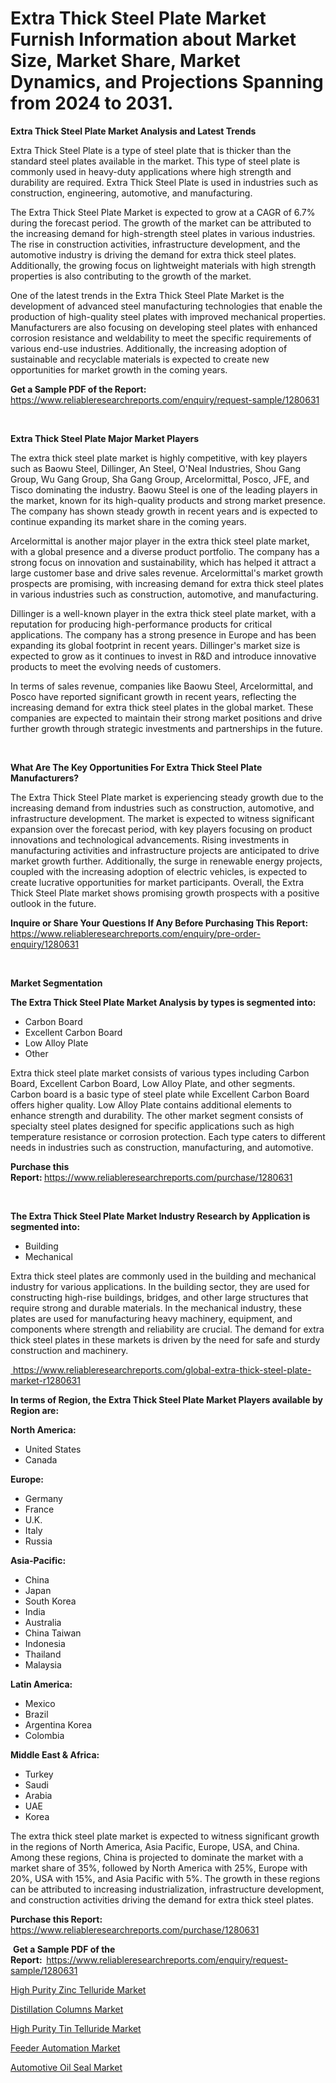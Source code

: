 <p><h1>Extra Thick Steel Plate Market Furnish Information about Market Size, Market Share, Market Dynamics, and Projections Spanning from 2024 to 2031.</h1></p><p><strong>Extra Thick Steel Plate Market Analysis and Latest Trends</strong></p>
<p><p>Extra Thick Steel Plate is a type of steel plate that is thicker than the standard steel plates available in the market. This type of steel plate is commonly used in heavy-duty applications where high strength and durability are required. Extra Thick Steel Plate is used in industries such as construction, engineering, automotive, and manufacturing.</p><p>The Extra Thick Steel Plate Market is expected to grow at a CAGR of 6.7% during the forecast period. The growth of the market can be attributed to the increasing demand for high-strength steel plates in various industries. The rise in construction activities, infrastructure development, and the automotive industry is driving the demand for extra thick steel plates. Additionally, the growing focus on lightweight materials with high strength properties is also contributing to the growth of the market.</p><p>One of the latest trends in the Extra Thick Steel Plate Market is the development of advanced steel manufacturing technologies that enable the production of high-quality steel plates with improved mechanical properties. Manufacturers are also focusing on developing steel plates with enhanced corrosion resistance and weldability to meet the specific requirements of various end-use industries. Additionally, the increasing adoption of sustainable and recyclable materials is expected to create new opportunities for market growth in the coming years.</p></p>
<p><strong>Get a Sample PDF of the Report:&nbsp;</strong> <a href="https://www.reliableresearchreports.com/enquiry/request-sample/1280631">https://www.reliableresearchreports.com/enquiry/request-sample/1280631</a></p>
<p>&nbsp;</p>
<p><strong>Extra Thick Steel Plate Major Market Players</strong></p>
<p><p>The extra thick steel plate market is highly competitive, with key players such as Baowu Steel, Dillinger, An Steel, O'Neal Industries, Shou Gang Group, Wu Gang Group, Sha Gang Group, Arcelormittal, Posco, JFE, and Tisco dominating the industry. Baowu Steel is one of the leading players in the market, known for its high-quality products and strong market presence. The company has shown steady growth in recent years and is expected to continue expanding its market share in the coming years.</p><p>Arcelormittal is another major player in the extra thick steel plate market, with a global presence and a diverse product portfolio. The company has a strong focus on innovation and sustainability, which has helped it attract a large customer base and drive sales revenue. Arcelormittal's market growth prospects are promising, with increasing demand for extra thick steel plates in various industries such as construction, automotive, and manufacturing.</p><p>Dillinger is a well-known player in the extra thick steel plate market, with a reputation for producing high-performance products for critical applications. The company has a strong presence in Europe and has been expanding its global footprint in recent years. Dillinger's market size is expected to grow as it continues to invest in R&D and introduce innovative products to meet the evolving needs of customers.</p><p>In terms of sales revenue, companies like Baowu Steel, Arcelormittal, and Posco have reported significant growth in recent years, reflecting the increasing demand for extra thick steel plates in the global market. These companies are expected to maintain their strong market positions and drive further growth through strategic investments and partnerships in the future.</p></p>
<p>&nbsp;</p>
<p><strong>What Are The Key Opportunities For Extra Thick Steel Plate Manufacturers?</strong></p>
<p><p>The Extra Thick Steel Plate market is experiencing steady growth due to the increasing demand from industries such as construction, automotive, and infrastructure development. The market is expected to witness significant expansion over the forecast period, with key players focusing on product innovations and technological advancements. Rising investments in manufacturing activities and infrastructure projects are anticipated to drive market growth further. Additionally, the surge in renewable energy projects, coupled with the increasing adoption of electric vehicles, is expected to create lucrative opportunities for market participants. Overall, the Extra Thick Steel Plate market shows promising growth prospects with a positive outlook in the future.</p></p>
<p><strong>Inquire or Share Your Questions If Any Before Purchasing This Report:</strong> <a href="https://www.reliableresearchreports.com/enquiry/pre-order-enquiry/1280631">https://www.reliableresearchreports.com/enquiry/pre-order-enquiry/1280631</a></p>
<p>&nbsp;</p>
<p><strong>Market Segmentation</strong></p>
<p><strong>The Extra Thick Steel Plate Market Analysis by types is segmented into:</strong></p>
<p><ul><li>Carbon Board</li><li>Excellent Carbon Board</li><li>Low Alloy Plate</li><li>Other</li></ul></p>
<p><p>Extra thick steel plate market consists of various types including Carbon Board, Excellent Carbon Board, Low Alloy Plate, and other segments. Carbon board is a basic type of steel plate while Excellent Carbon Board offers higher quality. Low Alloy Plate contains additional elements to enhance strength and durability. The other market segment consists of specialty steel plates designed for specific applications such as high temperature resistance or corrosion protection. Each type caters to different needs in industries such as construction, manufacturing, and automotive.</p></p>
<p><strong>Purchase this Report:&nbsp;</strong><a href="https://www.reliableresearchreports.com/purchase/1280631">https://www.reliableresearchreports.com/purchase/1280631</a></p>
<p>&nbsp;</p>
<p><strong>The Extra Thick Steel Plate Market Industry Research by Application is segmented into:</strong></p>
<p><ul><li>Building</li><li>Mechanical</li></ul></p>
<p><p>Extra thick steel plates are commonly used in the building and mechanical industry for various applications. In the building sector, they are used for constructing high-rise buildings, bridges, and other large structures that require strong and durable materials. In the mechanical industry, these plates are used for manufacturing heavy machinery, equipment, and components where strength and reliability are crucial. The demand for extra thick steel plates in these markets is driven by the need for safe and sturdy construction and machinery.</p></p>
<p><a href="https://www.reliableresearchreports.com/global-extra-thick-steel-plate-market-r1280631">&nbsp;https://www.reliableresearchreports.com/global-extra-thick-steel-plate-market-r1280631</a></p>
<p><strong>In terms of Region, the Extra Thick Steel Plate Market Players available by Region are:</strong></p>
<p>
    <p> <strong> North America: </strong>
        <ul>
            <li>United States</li>
            <li>Canada</li>
        </ul>
        </p> 
    <p> <strong> Europe: </strong>
        <ul>
            <li>Germany</li>
            <li>France</li>
            <li>U.K.</li>
            <li>Italy</li>
            <li>Russia</li>
        </ul>
        </p> 
    <p> <strong> Asia-Pacific: </strong>
        <ul>
            <li>China</li>
            <li>Japan</li>
            <li>South Korea</li>
            <li>India</li>
            <li>Australia</li>
            <li>China Taiwan</li>
            <li>Indonesia</li>
            <li>Thailand</li>
            <li>Malaysia</li>
        </ul>
        </p> 
    <p> <strong> Latin America: </strong>
        <ul>
            <li>Mexico</li>
            <li>Brazil</li>
            <li>Argentina Korea</li>
            <li>Colombia</li>
        </ul>
        </p> 
    <p> <strong> Middle East & Africa: </strong>
        <ul>
            <li>Turkey</li>
            <li>Saudi</li>
            <li>Arabia</li>
            <li>UAE</li>
            <li>Korea</li>
        </ul>
    </p>
    </p>
<p><p>The extra thick steel plate market is expected to witness significant growth in the regions of North America, Asia Pacific, Europe, USA, and China. Among these regions, China is projected to dominate the market with a market share of 35%, followed by North America with 25%, Europe with 20%, USA with 15%, and Asia Pacific with 5%. The growth in these regions can be attributed to increasing industrialization, infrastructure development, and construction activities driving the demand for extra thick steel plates.</p></p>
<p><strong>Purchase this Report: </strong><a href="https://www.reliableresearchreports.com/purchase/1280631">https://www.reliableresearchreports.com/purchase/1280631</a></p>
<p>&nbsp;<strong>Get a Sample PDF of the Report:&nbsp;&nbsp;</strong><a href="https://www.reliableresearchreports.com/enquiry/request-sample/1280631">https://www.reliableresearchreports.com/enquiry/request-sample/1280631</a></p>
<p><strong></strong></p>
<p><p><a href="https://github.com/brittnycachero596/Market-Research-Report-List-1/blob/main/high-purity-zinc-telluride-market.md">High Purity Zinc Telluride Market</a></p><p><a href="https://issuu.com/reportprime-2/docs/distillation-columns-market-size-2030.pptx">Distillation Columns Market</a></p><p><a href="https://github.com/ChloeConn57/Market-Research-Report-List-1/blob/main/high-purity-tin-telluride-market.md">High Purity Tin Telluride Market</a></p><p><a href="https://medium.com/@susanwest38/feeder-automation-market-size-market-segmentation-market-trends-and-growth-analysis-forecast-till-3c46638abc8d">Feeder Automation Market</a></p><p><a href="https://www.linkedin.com/pulse/automotive-oil-seal-market-outlook-complete-industry-7ljte">Automotive Oil Seal Market</a></p></p>